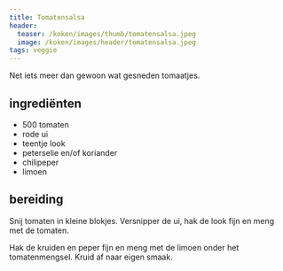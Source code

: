 ```yaml
---
title: Tomatensalsa
header:
  teaser: /koken/images/thumb/tomatensalsa.jpeg
  image: /koken/images/header/tomatensalsa.jpeg
tags: veggie
---
```


Net iets meer dan gewoon wat gesneden tomaatjes.

## ingrediënten

* 500 tomaten
* rode ui
* teentje look
* peterselie en/of koriander
* chilipeper
* limoen

## bereiding

Snij tomaten in kleine blokjes. Versnipper de ui, hak de look fijn en meng met de tomaten.

Hak de kruiden en peper fijn en meng met de limoen onder het tomatenmengsel. Kruid af naar eigen smaak.
